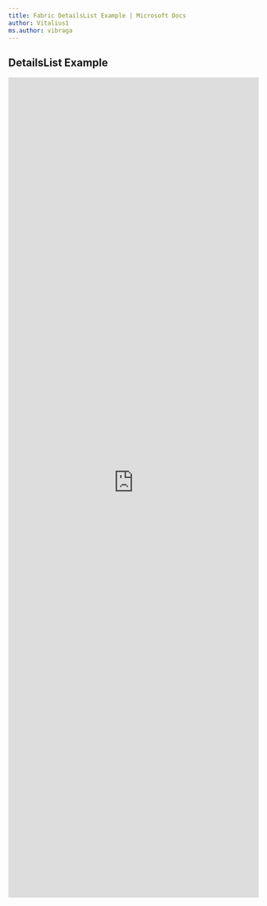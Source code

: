 ```yaml
---
title: Fabric DetailsList Example | Microsoft Docs
author: Vitalius1
ms.author: vibraga
---
```


## DetailsList Example

<iframe 
    title='DetailsList Example'
    src='https://fabricweb.z5.web.core.windows.net/pr-deploy-site/refs/heads/master/fabric-website-resources/dist/index.html#/examples/detailslist?docsExample=true'
    frameborder='no'
    height='1650'
    style='width: 100%;'
>